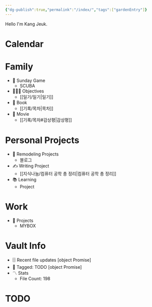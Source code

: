 ```yaml
---
{"dg-publish":true,"permalink":"/index/","tags":["gardenEntry"]}
---
```



Hello I'm Kang Jeuk.


# Calendar
# Family
- 🏈 Sunday Game
	- SCUBA
- 👨‍👩‍👦 Objectives
	- [[일기/일기\|일기]]
- 🌅 Book 
	- [[기록/목차\|목차]]
- 🎥 Movie
	- [[기록/목차#감상평\|감상평]]


 # Personal Projects
- 🏡 Remodeling Projects
	- 블로그
 - ✍️ Writing Project
	- [[지식나눔/컴퓨터 공학 총 정리\|컴퓨터 공학 총 정리]]
- 📚 Learning
	- Project

# Work
- 💼 Projects
	- MYBOX


# Vault Info
- 🗄️ Recent file updates
 [object Promise]
- 🔖 Tagged:  TODO
 [object Promise]
- 〽️ Stats
	-  File Count: 198

# TODO
